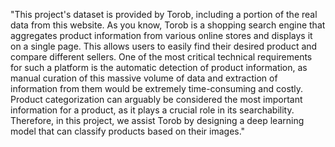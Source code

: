 "This project's dataset is provided by Torob, including a portion of the real data from this website. As you know, Torob is a shopping search engine that aggregates product information from various online stores and displays it on a single page. This allows users to easily find their desired product and compare different sellers. One of the most critical technical requirements for such a platform is the automatic detection of product information, as manual curation of this massive volume of data and extraction of information from them would be extremely time-consuming and costly. Product categorization can arguably be considered the most important information for a product, as it plays a crucial role in its searchability. Therefore, in this project, we assist Torob by designing a deep learning model that can classify products based on their images."
